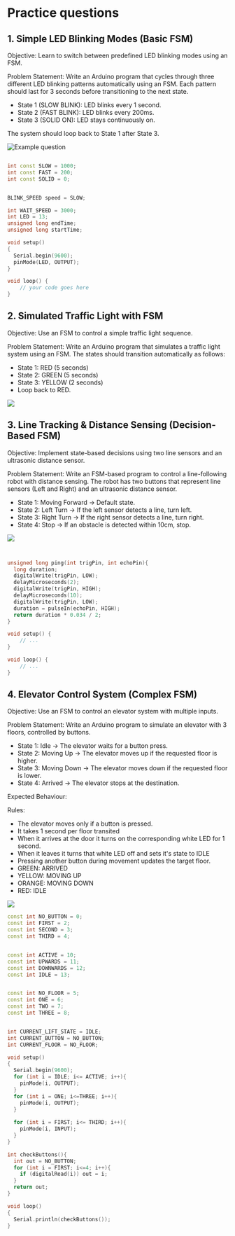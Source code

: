 # Practice questions

## 1. Simple LED Blinking Modes (Basic FSM)

Objective: Learn to switch between predefined LED blinking modes using an FSM.

Problem Statement:
Write an Arduino program that cycles through three different LED blinking patterns automatically using an FSM. Each pattern should last for 3 seconds before transitioning to the next state.

- State 1 (SLOW BLINK): LED blinks every 1 second.
- State 2 (FAST BLINK): LED blinks every 200ms.
- State 3 (SOLID ON): LED stays continuously on.

The system should loop back to State 1 after State 3.

![Example question](./ArduinoC/images/FSM.Q1/FSM.Q1.gif)

```cpp

int const SLOW = 1000;
int const FAST = 200;
int const SOLID = 0;


BLINK_SPEED speed = SLOW;

int WAIT_SPEED = 3000;
int LED = 13;
unsigned long endTime;
unsigned long startTime;

void setup()
{
  Serial.begin(9600);
  pinMode(LED, OUTPUT);
}

void loop() {
    // your code goes here
}

```

## 2. Simulated Traffic Light with FSM

Objective: Use an FSM to control a simple traffic light sequence.

Problem Statement:
Write an Arduino program that simulates a traffic light system using an FSM. The states should transition automatically as follows:

- State 1: RED (5 seconds)
- State 2: GREEN (5 seconds)
- State 3: YELLOW (2 seconds)
- Loop back to RED.

![](assets/2025-03-02-15-30-56.png)

## 3. Line Tracking & Distance Sensing (Decision-Based FSM)

Objective: Implement state-based decisions using two line sensors and an ultrasonic distance sensor.

Problem Statement:
Write an FSM-based program to control a line-following robot with distance sensing. The robot has two buttons that represent line sensors (Left and Right) and an ultrasonic distance sensor.

- State 1: Moving Forward → Default state.
- State 2: Left Turn → If the left sensor detects a line, turn left.
- State 3: Right Turn → If the right sensor detects a line, turn right.
- State 4: Stop → If an obstacle is detected within 10cm, stop.

![](assets/2025-03-02-15-33-24.png)

```cpp


unsigned long ping(int trigPin, int echoPin){
  long duration;
  digitalWrite(trigPin, LOW);
  delayMicroseconds(2);
  digitalWrite(trigPin, HIGH);
  delayMicroseconds(10);
  digitalWrite(trigPin, LOW);
  duration = pulseIn(echoPin, HIGH);
  return duration * 0.034 / 2; 
}

void setup() {
    // ...
}

void loop() {
    // ...
}

```

## 4. Elevator Control System (Complex FSM)

Objective: Use an FSM to control an elevator system with multiple inputs.

Problem Statement:
Write an Arduino program to simulate an elevator with 3 floors, controlled by buttons.

- State 1: Idle → The elevator waits for a button press.
- State 2: Moving Up → The elevator moves up if the requested floor is higher.
- State 3: Moving Down → The elevator moves down if the requested floor is lower.
- State 4: Arrived → The elevator stops at the destination.

Expected Behaviour:

Rules:

- The elevator moves only if a button is pressed.
- It takes 1 second per floor transited
- When it arrives at the door it turns on the corresponding white LED for 1 second.
- When it leaves it turns that white LED off and sets it's state to IDLE
- Pressing another button during movement updates the target floor.
- GREEN: ARRIVED
- YELLOW: MOVING UP
- ORANGE: MOVING DOWN
- RED: IDLE

![](assets/2025-03-02-16-14-50.png)

```cpp
const int NO_BUTTON = 0;
const int FIRST = 2;
const int SECOND = 3;
const int THIRD = 4;


const int ACTIVE = 10;
const int UPWARDS = 11;
const int DOWNWARDS = 12;
const int IDLE = 13;


const int NO_FLOOR = 5;
const int ONE = 6;
const int TWO = 7;
const int THREE = 8;


int CURRENT_LIFT_STATE = IDLE;
int CURRENT_BUTTON = NO_BUTTON;
int CURRENT_FLOOR = NO_FLOOR;

void setup()
{
  Serial.begin(9600);
  for (int i = IDLE; i<= ACTIVE; i++){
    pinMode(i, OUTPUT);
  }
  for (int i = ONE; i<=THREE; i++){
    pinMode(i, OUTPUT);
  }
  
  for (int i = FIRST; i<= THIRD; i++){
    pinMode(i, INPUT);
  }
}

int checkButtons(){
  int out = NO_BUTTON;
  for (int i = FIRST; i<=4; i++){
    if (digitalRead(i)) out = i;
  }
  return out;
}

void loop()
{
  Serial.println(checkButtons());
}
```
